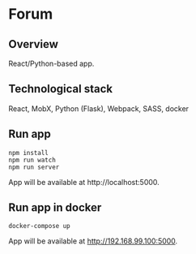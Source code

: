 # Forum

## Overview
React/Python-based app.

## Technological stack
React, MobX, Python (Flask), Webpack, SASS, docker

## Run app
```
npm install
npm run watch
npm run server
```

App will be available at http://localhost:5000.

## Run app in docker
```
docker-compose up
```

App will be available at http://192.168.99.100:5000.
